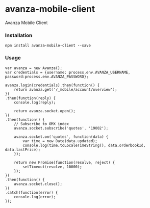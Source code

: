 # avanza-mobile-client

Avanza Mobile Client

### Installation

	npm install avanza-mobile-client --save

### Usage

    var avanza = new Avanza();
    var credentials = {username: process.env.AVANZA_USERNAME, password:process.env.AVANZA_PASSWORD};

    avanza.login(credentials).then(function() {
        return avanza.get('/_mobile/account/overview');
    })
    .then(function(reply) {
        console.log(reply);

        return avanza.socket.open();
    })
    .then(function() {
        // Subscribe to OMX index
        avanza.socket.subscribe('quotes', '19002');

        avanza.socket.on('quotes', function(data) {
            var time = new Date(data.updated);
            console.log(time.toLocaleTimeString(), data.orderbookId, data.lastPrice);
        });

        return new Promise(function(resolve, reject) {
            setTimeout(resolve, 10000);
        });
    })
    .then(function() {
        avanza.socket.close();
    })
    .catch(function(error) {
        console.log(error);
    });
